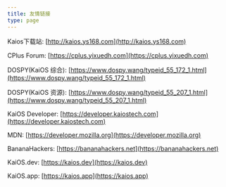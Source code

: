 ```yaml
---
title: 友情链接
type: page
---
```


Kaios下载站: [http://kaios.ys168.com](http://kaios.ys168.com)

CPlus Forum: [https://cplus.yixuedh.com](https://cplus.yixuedh.com)

DOSPY(KaiOS 综合): [https://www.dospy.wang/typeid_55_172_1.html](https://www.dospy.wang/typeid_55_172_1.html)

DOSPY(KaiOS 资源): [https://www.dospy.wang/typeid_55_207_1.html](https://www.dospy.wang/typeid_55_207_1.html)

KaiOS Developer: [https://developer.kaiostech.com](https://developer.kaiostech.com)

MDN: [https://developer.mozilla.org](https://developer.mozilla.org)

BananaHackers: [https://bananahackers.net](https://bananahackers.net)

KaiOS.dev: [https://kaios.dev](https://kaios.dev)

KaiOS.app: [https://kaios.app](https://kaios.app)
